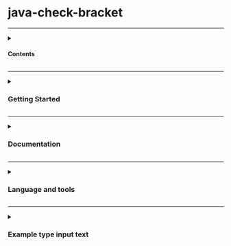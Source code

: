 # java-check-bracket

---
<details>
  <summary><h4> Contents </h4></summary>

1. [Getting Started](#getting-started)
    - [Short instruction](#short-instruction)
    - [Basic instruction](#basic-instruction)
        - [Preparation](#preparation)
        - [Running application](#running-application)
2. [Documentation](#documentation)
    - [Reference Documentation](#reference-documentation)
    - [Guides](#guides)
    - [Additional Links](#additional-links)
    - [Docker Compose support](#docker-compose-support)
3. [Language and tools](#language-and-tools)
4. [Example type input text](#example-type-input-text)
   - [Request](#request)
   - [Responses](#responses)
   - [Examples](#examples)

</details>



---
<details>
  <summary><h3>  Getting Started </h3></summary>

#### Getting Started

#### Short instruction

* Start Docker, in the console navigate to the programme folder and use the command `docker compose up`.


#### Basic instruction

* _Потребуется Java 17, Docker, Git, Gradle_

#### Preparation

* Для работы приложение требуется установленный и запущенный Docker daemon. Для проверки его наличия введите следующую команду в консоли

* console
  ```shell
  docker version
  ```

* Если выводится информация об установленной системе, переходим к следующему шагу.

#### Running application

* _Далее описаны пункты для запуска проекта_

1. Клонировать
    ```shell
    git clone https://github.com/xseeeds/spring-java-checkBracketSber
    ```
2. Перейдите в корневую папку проекта
   ```shell
   cd {путь да корневой директории}/spring-java-checkBracketSber
   ```
3. Собрать проект
    ```shell
    gradle clean build
    ```
4. Вызовите утилиту
    ```shell
    docker compose up
    ```

<p align="right">(<a href="#java-check-bracket">Back to Top</a>)</p>
</details>

---
<details>
  <summary><h3> Documentation </h3></summary>

#### Documentation

#### Reference Documentation

For further reference, please consider the following sections:

* [Official Gradle documentation](https://docs.gradle.org)
* [Spring Boot Gradle Plugin Reference Guide](https://docs.spring.io/spring-boot/docs/3.1.3/gradle-plugin/reference/html/)
* [Create an OCI image](https://docs.spring.io/spring-boot/docs/3.1.3/gradle-plugin/reference/html/#build-image)
* [Spring Web](https://docs.spring.io/spring-boot/docs/3.1.3/reference/htmlsingle/index.html#web)
* [Docker Compose Support](https://docs.spring.io/spring-boot/docs/3.1.3/reference/htmlsingle/index.html#features.docker-compose)

#### Guides

The following guides illustrate how to use some features concretely:

* [Building a RESTful Web Service](https://spring.io/guides/gs/rest-service/)
* [Serving Web Content with Spring MVC](https://spring.io/guides/gs/serving-web-content/)
* [Building REST services with Spring](https://spring.io/guides/tutorials/rest/)

#### Additional Links

These additional references should also help you:

* [Gradle Build Scans – insights for your project's build](https://scans.gradle.com#gradle)

#### Docker Compose support

This project contains a Docker Compose file named `compose.yaml`.

However, no services were found. As of now, the application won't start!

Please make sure to add at least one service in the `compose.yaml` file.

<p align="right">(<a href="#java-check-bracket">Back to Top</a>)</p>
</details>

---
<details>
  <summary><h3> Language and tools </h3></summary>

#### Language and tools

* ![Java](https://img.shields.io/badge/java-%23ED8B00.svg?style=for-the-badge&logo=openjdk&logoColor=white)
* ![Spring Boot](https://img.shields.io/badge/spring%20Boot-%236DB33F.svg?style=for-the-badge&logo=spring&logoColor=white)
* ![Docker](https://img.shields.io/badge/docker-%230db7ed.svg?style=for-the-badge&logo=docker&logoColor=white)
* ![Gradle](https://img.shields.io/badge/Gradle-02303a.svg?style=for-the-badge&logo=Gradle&logoColor=white)

<p align="right">(<a href="#java-check-bracket">Back to Top</a>)</p>
</details>

---
<details>
  <summary><h3> Example type input text </h3></summary>

#### Example type input text

#### Request

```http request
  POST /api/checkBracket
  with json body `text`
```

#### Responses

| Code | Response                                                                                                                                                                                                                                                                                                                                                                                                                                                                                                                   |
|------|----------------------------------------------------------------------------------------------------------------------------------------------------------------------------------------------------------------------------------------------------------------------------------------------------------------------------------------------------------------------------------------------------------------------------------------------------------------------------------------------------------------------------|
| 200  | {<br/>&ensp;&emsp;"isCorrect": true<br/>}                                                                                                                                                                                                                                                                                                                                                                                                                                                                                  |
| 200  | {<br/>&ensp;&emsp;"isCorrect": false<br/>}                                                                                                                                                                                                                                                                                                                                                                                                                                                                                 |
| 400  | {<br/>&ensp;&emsp;"violations": [<br/>&emsp;&emsp;&emsp;{<br/>&emsp;&emsp;&emsp;&emsp;&emsp;"timestamp": "yyyy-MM-dd HH:mm:ss",<br/>&emsp;&emsp;&emsp;&emsp;&emsp;"status": "BAD_REQUEST",<br/>&emsp;&emsp;&emsp;&emsp;&emsp;"reason": "ErrorHandler => errorMethodArgumentNotValidException",<br/>&emsp;&emsp;&emsp;&emsp;&emsp;"fieldName": "text",<br/>&emsp;&emsp;&emsp;&emsp;&emsp;"message": "Не должно быть пустым и содержать только пробелы, не должно быть null"<br/>&emsp;&emsp;&emsp;}<br/>&ensp;&emsp;]<br/>} |

#### Examples

| Input type text                        | Result  |
|:---------------------------------------|:--------|
| `1) => (`                              | `false` |
| `2) => ()[]{}`                         | `false` |
| `3) => ([{}])`                         | `false` |
| `4) => ([{a}])`                        | `true`  |
| `5) => ()[(])`                         | `false` |
| `6) => ({[}]())`                       | `false` |
| `7) => abc(def)`                       | `true`  |
| `8) => abc(def`                        | `false` |
| `9) => (abc(def)`                      | `false` |
| `10) => (text)`                        | `true`  |
| `11) => only text`                     | `true`  |
| `12) => ()`                            | `false` |
| `13) => (   )`                         | `false` |
| `14) => (  text  )`                    | `true`  |
| `15) => (text)(abc( )def)`             | `false` |
| `16) => (text)(abc(  def  )ghi (jkl))` | `true`  |
| `17) => (text)(abc(  def  )ghi ( ))`   | `false` |
| `18) => (text)(`                       | `false` |
| `19) => text)`                         | `false` |
| `20) => )text)`                        | `false` |
| `21) => )(text)`                       | `false` |

<p align="right">(<a href="#java-check-bracket">Back to Top</a>)</p>
</details>